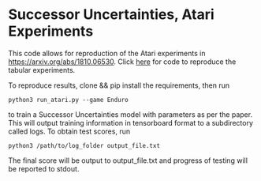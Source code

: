 # Successor Uncertainties, Atari Experiments

This code allows for reproduction of the Atari experiments in https://arxiv.org/abs/1810.06530. Click [here](https://djanz.org/successor_uncertainties/tabular_code) for code to reproduce the tabular experiments.

To reproduce results, clone && pip install the requirements, then run
```
python3 run_atari.py --game Enduro
```
to train a Successor Uncertainties model with parameters as per the paper. This will output training information in tensorboard format to a subdirectory called logs. To obtain test scores, run
```
python3 /path/to/log_folder output_file.txt
```
The final score will be output to output_file.txt and progress of testing will be reported to stdout.
